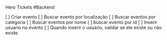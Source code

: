 Hero Tickets
#Backend

[ ] Criar evento
[ ] Buscar evento por localização
[ ] Buscar eventos por categoria
[ ] Buscar eventos por nome
[ ] buscar evento por id
[ ] Inserir usuario no evento
[ ] Quando inserir o usuario, validar se ele existe ou não existe